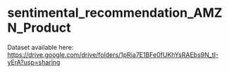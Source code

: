 # sentimental_recommendation_AMZN_Product


Dataset available here: https://drive.google.com/drive/folders/1pRia7E1BFe0fUKhYsRAEbs9N_tI-yErA?usp=sharing
